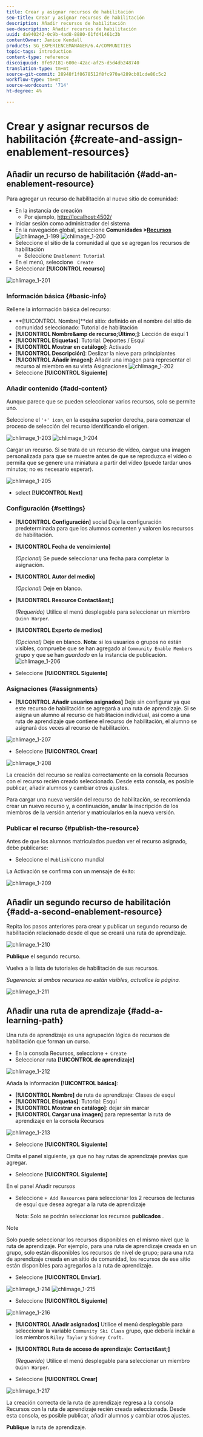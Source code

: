 ```yaml
---
title: Crear y asignar recursos de habilitación
seo-title: Crear y asignar recursos de habilitación
description: Añadir recursos de habilitación
seo-description: Añadir recursos de habilitación
uuid: da940242-0c9b-4ad8-8880-61fd41461c3b
contentOwner: Janice Kendall
products: SG_EXPERIENCEMANAGER/6.4/COMMUNITIES
topic-tags: introduction
content-type: reference
discoiquuid: 8fe97181-600e-42ac-af25-d5d4db248740
translation-type: tm+mt
source-git-commit: 28948f1f8678512f8fc970a4289cb01cde86c5c2
workflow-type: tm+mt
source-wordcount: '714'
ht-degree: 4%

---
```



# Crear y asignar recursos de habilitación {#create-and-assign-enablement-resources}

## Añadir un recurso de habilitación {#add-an-enablement-resource}

Para agregar un recurso de habilitación al nuevo sitio de comunidad:

* En la instancia de creación
   * Por ejemplo, [http://localhost:4502/](http://localhost:4503/)
* Iniciar sesión como administrador del sistema
* En la navegación global, seleccione **Comunidades >[Recursos](resources.md)**   ![chlimage_1-199](assets/chlimage_1-199.png)
   ![chlimage_1-200](assets/chlimage_1-200.png)
* Seleccione el sitio de la comunidad al que se agregan los recursos de habilitación
   * Seleccione `Enablement Tutorial`
* En el menú, seleccione ` Create`
* Seleccionar **[!UICONTROL recurso]**

![chlimage_1-201](assets/chlimage_1-201.png)

### Información básica {#basic-info}

Rellene la información básica del recurso:

* **[!UICONTROL Nombre]**del sitio:
definido en el nombre del sitio de comunidad seleccionado: Tutorial de habilitación
* **[!UICONTROL Nombre&amp;amp de recurso;Último;]**: Lección de esquí 1
* **[!UICONTROL Etiquetas]**: Tutorial: Deportes / Esquí
* **[!UICONTROL Mostrar en catálogo]**: Activado
* **[!UICONTROL Descripción]**: Deslizar la nieve para principiantes
* **[!UICONTROL Añadir imagen]**: Añadir una imagen para representar el recurso al miembro en su vista Asignaciones
   ![chlimage_1-202](assets/chlimage_1-202.png)
* Seleccione **[!UICONTROL Siguiente]**

### Añadir contenido {#add-content}

Aunque parece que se pueden seleccionar varios recursos, solo se permite uno.

Seleccione el `'+' icon`, en la esquina superior derecha, para comenzar el proceso de selección del recurso identificando el origen.

![chlimage_1-203](assets/chlimage_1-203.png) ![chlimage_1-204](assets/chlimage_1-204.png)

Cargar un recurso. Si se trata de un recurso de vídeo, cargue una imagen personalizada para que se muestre antes de que se reproduzca el vídeo o permita que se genere una miniatura a partir del vídeo (puede tardar unos minutos; no es necesario esperar).

![chlimage_1-205](assets/chlimage_1-205.png)

* select **[!UICONTROL Next]**

### Configuración {#settings}

* **[!UICONTROL Configuración]** social Deje la configuración predeterminada para que los alumnos comenten y valoren los recursos de habilitación.
* **[!UICONTROL Fecha de vencimiento]**

   *(Opcional)* Se puede seleccionar una fecha para completar la asignación.
* **[!UICONTROL Autor del medio]**

   *(Opcional)* Deje en blanco.
* **[!UICONTROL Resource Contact&amp;ast;]**

   *(Requerido)* Utilice el menú desplegable para seleccionar un miembro `Quinn Harper`.
* **[!UICONTROL Experto de medios]**

   *(Opcional)* Deje en blanco.
   **Nota**: si los usuarios o grupos no están visibles, compruebe que se han agregado al `Community Enable Members` grupo y que se han *guardado* en la instancia de publicación.
   ![chlimage_1-206](assets/chlimage_1-206.png)
* Seleccione **[!UICONTROL Siguiente]**

### Asignaciones {#assignments}

* **[!UICONTROL Añadir usuarios asignados]** Deje sin configurar ya que este recurso de habilitación se agregará a una ruta de aprendizaje. Si se asigna un alumno al recurso de habilitación individual, así como a una ruta de aprendizaje que contiene el recurso de habilitación, el alumno se asignará dos veces al recurso de habilitación.

![chlimage_1-207](assets/chlimage_1-207.png)

* Seleccione **[!UICONTROL Crear]**

![chlimage_1-208](assets/chlimage_1-208.png)

La creación del recurso se realiza correctamente en la consola Recursos con el recurso recién creado seleccionado. Desde esta consola, es posible publicar, añadir alumnos y cambiar otros ajustes.

Para cargar una nueva versión del recurso de habilitación, se recomienda crear un nuevo recurso y, a continuación, anular la inscripción de los miembros de la versión anterior y matricularlos en la nueva versión.

### Publicar el recurso {#publish-the-resource}

Antes de que los alumnos matriculados puedan ver el recurso asignado, debe publicarse:

* Seleccione el `Publish`icono mundial

La Activación se confirma con un mensaje de éxito:

![chlimage_1-209](assets/chlimage_1-209.png)

## Añadir un segundo recurso de habilitación {#add-a-second-enablement-resource}

Repita los pasos anteriores para crear y publicar un segundo recurso de habilitación relacionado desde el que se creará una ruta de aprendizaje.

![chlimage_1-210](assets/chlimage_1-210.png)

**Publique** el segundo recurso.

Vuelva a la lista de tutoriales de habilitación de sus recursos.

*Sugerencia: si ambos recursos no están visibles, actualice la página.*

![chlimage_1-211](assets/chlimage_1-211.png)

## Añadir una ruta de aprendizaje {#add-a-learning-path}

Una ruta de aprendizaje es una agrupación lógica de recursos de habilitación que forman un curso.

* En la consola Recursos, seleccione `+ Create`
* Seleccionar ruta **[!UICONTROL de aprendizaje]**

![chlimage_1-212](assets/chlimage_1-212.png)

Añada la información **[!UICONTROL básica]**:

* **[!UICONTROL Nombre]** de ruta de aprendizaje: Clases de esquí
* **[!UICONTROL Etiquetas]**: Tutorial: Esquí
* **[!UICONTROL Mostrar en catálogo]**: dejar sin marcar
* **[!UICONTROL Cargar una imagen]** para representar la ruta de aprendizaje en la consola Recursos

![chlimage_1-213](assets/chlimage_1-213.png)

* Seleccione **[!UICONTROL Siguiente]**

Omita el panel siguiente, ya que no hay rutas de aprendizaje previas que agregar.

* Seleccione **[!UICONTROL Siguiente]**

En el panel Añadir recursos

* Seleccione `+ Add Resources` para seleccionar los 2 recursos de lecturas de esquí que desea agregar a la ruta de aprendizaje

   Nota: Solo se podrán seleccionar los recursos **publicados** .

>[!NOTE]
>
>Solo puede seleccionar los recursos disponibles en el mismo nivel que la ruta de aprendizaje. Por ejemplo, para una ruta de aprendizaje creada en un grupo, solo están disponibles los recursos de nivel de grupo; para una ruta de aprendizaje creada en un sitio de comunidad, los recursos de ese sitio están disponibles para agregarlos a la ruta de aprendizaje.

* Seleccione **[!UICONTROL Enviar]**.

![chlimage_1-214](assets/chlimage_1-214.png) ![chlimage_1-215](assets/chlimage_1-215.png)

* Seleccione **[!UICONTROL Siguiente]**

![chlimage_1-216](assets/chlimage_1-216.png)

* **[!UICONTROL Añadir asignados]** Utilice el menú desplegable para seleccionar la variable 
`Community Ski Class` grupo, que debería incluir a los miembros `Riley Taylor` y `Sidney Croft.`

* **[!UICONTROL Ruta de acceso de aprendizaje: Contact&amp;ast;]**

   *(Requerido)* Utilice el menú desplegable para seleccionar un miembro `Quinn Harper`.

* Seleccione **[!UICONTROL Crear]**

![chlimage_1-217](assets/chlimage_1-217.png)

La creación correcta de la ruta de aprendizaje regresa a la consola Recursos con la ruta de aprendizaje recién creada seleccionada. Desde esta consola, es posible publicar, añadir alumnos y cambiar otros ajustes.

**Publique** la ruta de aprendizaje.

